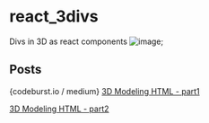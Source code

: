 # react_3divs
Divs in 3D as react components 
![image](https://cdn-images-1.medium.com/max/1600/1*YVE7Z9V4iL7mgSiY2xDw7w.png);
## Posts 
{codeburst.io / medium}
[3D Modeling HTML - part1](https://codeburst.io/3d-modeling-html-part-1-98b730fd308e)

[3D Modeling HTML - part2](https://codeburst.io/3d-modeling-html-part-2-84ea243a39ce)
